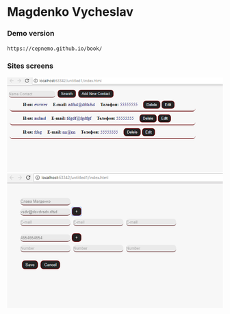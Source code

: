 # Magdenko Vycheslav

### Demo version
`https://cepnemo.github.io/book/`

### Sites screens 
![Alt text](shot/Screen1.png?raw=true "Optional Title")
![Alt text](shot/Screen2.png?raw=true "Optional Title")
